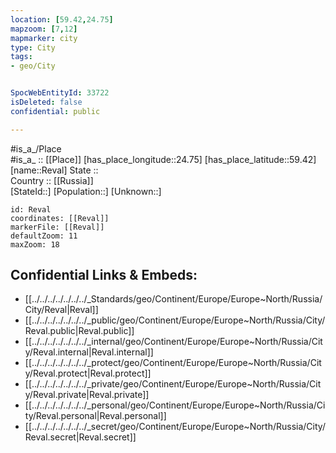 ```yaml
---
location: [59.42,24.75] 
mapzoom: [7,12] 
mapmarker: city 
type: City
tags:
- geo/City


SpocWebEntityId: 33722
isDeleted: false
confidential: public

---
```

#is_a_/Place  
#is_a_ :: [[Place]] 
[has_place_longitude::24.75] 
[has_place_latitude::59.42] 
[name::Reval] 
State ::  
Country :: [[Russia]]  
[StateId::] 
[Population::] 
[Unknown::] 


```leaflet
id: Reval
coordinates: [[Reval]] 
markerFile: [[Reval]] 
defaultZoom: 11 
maxZoom: 18
```


## Confidential Links & Embeds: 
- [[../../../../../../../_Standards/geo/Continent/Europe/Europe~North/Russia/City/Reval|Reval]] 
- [[../../../../../../../_public/geo/Continent/Europe/Europe~North/Russia/City/Reval.public|Reval.public]] 
- [[../../../../../../../_internal/geo/Continent/Europe/Europe~North/Russia/City/Reval.internal|Reval.internal]] 
- [[../../../../../../../_protect/geo/Continent/Europe/Europe~North/Russia/City/Reval.protect|Reval.protect]] 
- [[../../../../../../../_private/geo/Continent/Europe/Europe~North/Russia/City/Reval.private|Reval.private]] 
- [[../../../../../../../_personal/geo/Continent/Europe/Europe~North/Russia/City/Reval.personal|Reval.personal]] 
- [[../../../../../../../_secret/geo/Continent/Europe/Europe~North/Russia/City/Reval.secret|Reval.secret]] 
